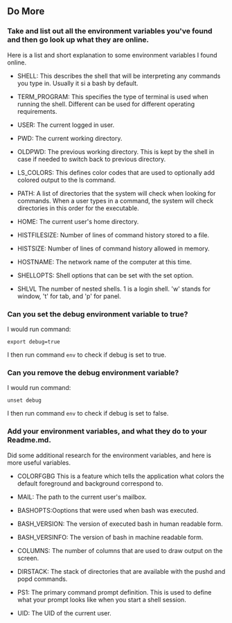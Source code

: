 Do More
---

### Take and list out all the environment variables you've found and then go look up what they are online.

Here is a list and short explanation to some environment variables I found online.

* SHELL: This describes the shell that will be interpreting any commands you type in. 
Usually it si a bash by default.

* TERM_PROGRAM: This specifies the type of terminal is used when running the shell. 
Different can be used for different operating requirements. 

* USER: The current logged in user.

* PWD: The current working directory.

* OLDPWD: The previous working directory. 
This is kept by the shell in case if needed to switch back to previous directory.

* LS_COLORS: This defines color codes that are used to optionally add colored output to the ls command. 

* PATH: A list of directories that the system will check when looking for commands. 
When a user types in a command, the system will check directories in this order for the executable.

* HOME: The current user's home directory.

* HISTFILESIZE: Number of lines of command history stored to a file.

* HISTSIZE: Number of lines of command history allowed in memory.

* HOSTNAME: The network name of the computer at this time.

* SHELLOPTS: Shell options that can be set with the set option.

* SHLVL The number of nested shells. 1 is a login shell. 'w' stands for window, 't' for tab, and 'p' for panel. 


### Can you set the debug environment variable to true?

I would run command:

```export debug=true```

I then run command ```env``` to check if debug is set to true.

### Can you remove the debug environment variable?

I would run command:

```unset debug```

I then run command ```env``` to check if debug is set to false.

### Add your environment variables, and what they do to your Readme.md.

Did some additional research for the environment variables, and here is more useful variables.

* COLORFGBG This is a feature which tells the application what colors the default foreground and background correspond to.

* MAIL: The path to the current user's mailbox.

* BASHOPTS:Ooptions that were used when bash was executed.

* BASH_VERSION: The version of executed bash in human readable form.

* BASH_VERSINFO: The version of bash in machine readable form.

* COLUMNS: The number of columns that are used to draw output on the screen.

* DIRSTACK: The stack of directories that are available with the pushd and popd commands.

* PS1: The primary command prompt definition. This is used to define what your prompt looks like when you start a shell session.

* UID: The UID of the current user.
